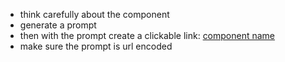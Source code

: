 - think carefully about the component
- generate a prompt
- then with the prompt create a clickable link: [component name](https://v0.dev/chat?q={prompt})
- make sure the prompt is url encoded